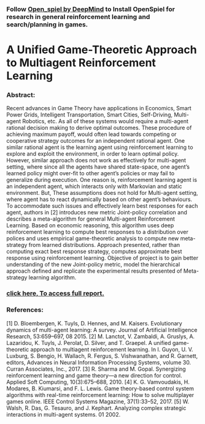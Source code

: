 ### Follow [Open_spiel by DeepMind](https://github.com/deepmind/open_spiel) to Install OpenSpiel for research in general reinforcement learning and search/planning in games. 


# A Unified Game-Theoretic Approach to Multiagent Reinforcement Learning

### Abstract:

Recent advances in Game Theory have applications in Economics, Smart Power Grids,
Intelligent Transportation, Smart Cities, Self-Driving, Multi-agent Robotics, etc. As all of
these systems would require a multi-agent rational decision making to derive optimal outcomes. These procedure of achieving maximum payoff, would often lead towards competing or
cooperative strategy outcomes for an independent rational agent. One similar rational agent
is the learning agent using reinforcement learning to explore and exploit the environment,
in order to learn optimal policy. However, similar approach does not work as effectively for
multi-agent setting, where since all the agents have shared state-space, one agent’s learned
policy might over-fit to other agent’s policies or may fail to generalize during execution. One
reason is, reinforcement learning agent is an independent agent, which interacts only with
Markovian and static environment. But, These assumptions does not hold for Multi-agent
setting, where agent has to react dynamically based on other agent’s behaviours. To accommodate such issues and effectively learn best responses for each agent, authors in [2] introduces
new metric Joint-policy correlation and describes a meta-algorithm for general Multi-agent
Reinforcement Learning. Based on economic reasoning, this algorithm uses deep reinforcement learning to compute best responses to a distribution over polices and uses empirical
game-theoretic analysis to compute new meta-strategy from learned distributions. Approach
presented, rather than computing exact best response strategy, computes approximate best
response using reinforcement learning. Objective of project is to gain better understanding
of the new Joint-policy metric, model the hierarchical approach defined and replicate the experimental results presented of Meta-strategy learning algorithm.

### [click here, To access full report.]()

### References:

[1] D. Bloembergen, K. Tuyls, D. Hennes, and M. Kaisers. Evolutionary dynamics of multi-agent learning:
A survey. Journal of Artificial Intelligence Research, 53:659–697, 08 2015.
[2] M. Lanctot, V. Zambaldi, A. Gruslys, A. Lazaridou, K. Tuyls, J. Perolat, D. Silver, and T. Graepel.
A unified game-theoretic approach to multiagent reinforcement learning. In I. Guyon, U. V. Luxburg,
S. Bengio, H. Wallach, R. Fergus, S. Vishwanathan, and R. Garnett, editors, Advances in Neural Information Processing Systems, volume 30. Curran Associates, Inc., 2017.
[3] R. Sharma and M. Gopal. Synergizing reinforcement learning and game theory—a new direction for
control. Applied Soft Computing, 10(3):675–688, 2010.
[4] K. G. Vamvoudakis, H. Modares, B. Kiumarsi, and F. L. Lewis. Game theory-based control system
algorithms with real-time reinforcement learning: How to solve multiplayer games online. IEEE Control
Systems Magazine, 37(1):33–52, 2017.
[5] W. Walsh, R. Das, G. Tesauro, and J. Kephart. Analyzing complex strategic interactions in multi-agent
systems. 01 2002.
